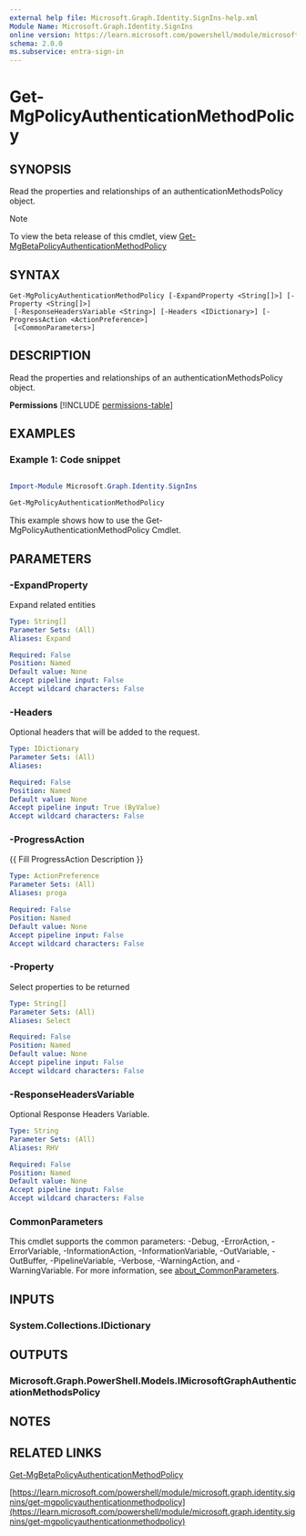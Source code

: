 ```yaml
---
external help file: Microsoft.Graph.Identity.SignIns-help.xml
Module Name: Microsoft.Graph.Identity.SignIns
online version: https://learn.microsoft.com/powershell/module/microsoft.graph.identity.signins/get-mgpolicyauthenticationmethodpolicy
schema: 2.0.0
ms.subservice: entra-sign-in
---
```


# Get-MgPolicyAuthenticationMethodPolicy

## SYNOPSIS
Read the properties and relationships of an authenticationMethodsPolicy object.

> [!NOTE]
> To view the beta release of this cmdlet, view [Get-MgBetaPolicyAuthenticationMethodPolicy](/powershell/module/Microsoft.Graph.Beta.Identity.SignIns/Get-MgBetaPolicyAuthenticationMethodPolicy?view=graph-powershell-beta)

## SYNTAX

```
Get-MgPolicyAuthenticationMethodPolicy [-ExpandProperty <String[]>] [-Property <String[]>]
 [-ResponseHeadersVariable <String>] [-Headers <IDictionary>] [-ProgressAction <ActionPreference>]
 [<CommonParameters>]
```

## DESCRIPTION
Read the properties and relationships of an authenticationMethodsPolicy object.

**Permissions**
[!INCLUDE [permissions-table](~/../graphref/api-reference/v1.0/includes/permissions/authenticationmethodspolicy-get-permissions.md)]

## EXAMPLES
### Example 1: Code snippet

```powershell

Import-Module Microsoft.Graph.Identity.SignIns

Get-MgPolicyAuthenticationMethodPolicy

```
This example shows how to use the Get-MgPolicyAuthenticationMethodPolicy Cmdlet.


## PARAMETERS

### -ExpandProperty
Expand related entities

```yaml
Type: String[]
Parameter Sets: (All)
Aliases: Expand

Required: False
Position: Named
Default value: None
Accept pipeline input: False
Accept wildcard characters: False
```

### -Headers
Optional headers that will be added to the request.

```yaml
Type: IDictionary
Parameter Sets: (All)
Aliases:

Required: False
Position: Named
Default value: None
Accept pipeline input: True (ByValue)
Accept wildcard characters: False
```

### -ProgressAction
{{ Fill ProgressAction Description }}

```yaml
Type: ActionPreference
Parameter Sets: (All)
Aliases: proga

Required: False
Position: Named
Default value: None
Accept pipeline input: False
Accept wildcard characters: False
```

### -Property
Select properties to be returned

```yaml
Type: String[]
Parameter Sets: (All)
Aliases: Select

Required: False
Position: Named
Default value: None
Accept pipeline input: False
Accept wildcard characters: False
```

### -ResponseHeadersVariable
Optional Response Headers Variable.

```yaml
Type: String
Parameter Sets: (All)
Aliases: RHV

Required: False
Position: Named
Default value: None
Accept pipeline input: False
Accept wildcard characters: False
```

### CommonParameters
This cmdlet supports the common parameters: -Debug, -ErrorAction, -ErrorVariable, -InformationAction, -InformationVariable, -OutVariable, -OutBuffer, -PipelineVariable, -Verbose, -WarningAction, and -WarningVariable. For more information, see [about_CommonParameters](http://go.microsoft.com/fwlink/?LinkID=113216).

## INPUTS

### System.Collections.IDictionary
## OUTPUTS

### Microsoft.Graph.PowerShell.Models.IMicrosoftGraphAuthenticationMethodsPolicy
## NOTES

## RELATED LINKS
[Get-MgBetaPolicyAuthenticationMethodPolicy](/powershell/module/Microsoft.Graph.Beta.Identity.SignIns/Get-MgBetaPolicyAuthenticationMethodPolicy?view=graph-powershell-beta)

[https://learn.microsoft.com/powershell/module/microsoft.graph.identity.signins/get-mgpolicyauthenticationmethodpolicy](https://learn.microsoft.com/powershell/module/microsoft.graph.identity.signins/get-mgpolicyauthenticationmethodpolicy)




